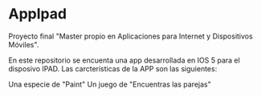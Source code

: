 AppIpad
=======
Proyecto final "Master propio en Aplicaciones para Internet y Dispositivos Móviles".

En este repositorio se encuenta una app desarrollada en IOS 5 para el disposivo IPAD. Las carcterísticas de la APP son las siguientes:

Una especie de "Paint"
Un juego de "Encuentras las parejas"


